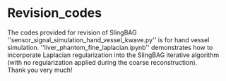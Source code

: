 # Revision_codes
The codes provided for revision of SlingBAG      
''sensor_signal_simulation_hand_vessel_kwave.py'' is for hand vessel simulation.  ''liver_phantom_fine_laplacian.ipynb'' demonstrates how to incorporate Laplacian regularization into the SlingBAG iterative algorithm (with no regularization applied during the coarse reconstruction).     
Thank you very much!

